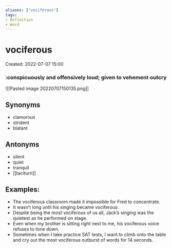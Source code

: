 ```yaml
---
aliases: ["vociferous"]
tags:
- Definition 
- Word
---
```

# vociferous
Created: 2022-07-07 15:00  

### :conspicuously and offensively loud; given to vehement outcry

![[Pasted image 20220707150135.png]]

## Synonyms 
- clamorous 
- strident 
- blatant 

## Antonyms 
- silent 
- quiet 
- tranquil 
- [[taciturn]]

## Examples: 
- The vociferous classroom made it impossible for Fred to concentrate. 
- It wasn’t long until his singing became vociferous. 
- Despite being the most vociferous of us all, Jack’s singing was the quietest as he performed on stage. 
- Even when my brother is sitting right next to me, his vociferous voice refuses to tone down. 
- Sometimes when I take practice SAT tests, I want to climb onto the table and cry out the most vociferous outburst of words for 14 seconds. 